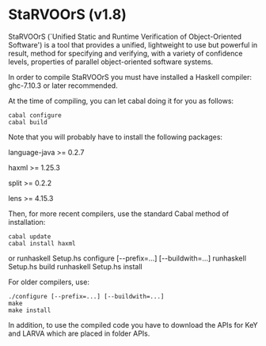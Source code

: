 # StaRVOOrS (v1.8)

StaRVOOrS (`Unified Static and Runtime Verification of Object-Oriented Software') is a tool that provides a unified, lightweight to use but powerful in result, method for specifying and verifying, with a variety of confidence levels, properties of parallel object-oriented software systems.

In order to compile StaRVOOrS you must have installed a Haskell compiler: ghc-7.10.3 or later recommended.

At the time of compiling, you can let cabal doing it for you as follows:

    cabal configure
    cabal build

Note that you will probably have to install the following packages:

 language-java >= 0.2.7

 haxml >= 1.25.3

 split >= 0.2.2

 lens >= 4.15.3

Then, for more recent compilers, use the standard Cabal method of installation:

    cabal update
    cabal install haxml

or
    runhaskell Setup.hs configure [--prefix=...] [--buildwith=...]
    runhaskell Setup.hs build
    runhaskell Setup.hs install

For older compilers, use:

    ./configure [--prefix=...] [--buildwith=...]
    make
    make install

In addition, to use the compiled code you have to download the APIs for KeY and LARVA which are placed in folder APIs.
